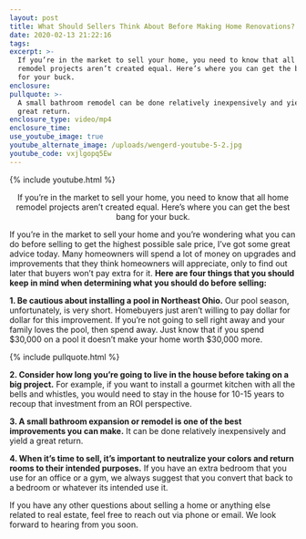 ```yaml
---
layout: post
title: What Should Sellers Think About Before Making Home Renovations?
date: 2020-02-13 21:22:16
tags:
excerpt: >-
  If you’re in the market to sell your home, you need to know that all home
  remodel projects aren’t created equal. Here’s where you can get the best bang
  for your buck.
enclosure:
pullquote: >-
  A small bathroom remodel can be done relatively inexpensively and yield a
  great return.
enclosure_type: video/mp4
enclosure_time:
use_youtube_image: true
youtube_alternate_image: /uploads/wengerd-youtube-5-2.jpg
youtube_code: vxjlgopq5Ew
---
```


{% include youtube.html %}<center>If you’re in the market to sell your home, you need to know that all home remodel projects aren’t created equal. Here’s where you can get the best bang for your buck.</center>

If you’re in the market to sell your home and you’re wondering what you can do before selling to get the highest possible sale price, I’ve got some great advice today. Many homeowners will spend a lot of money on upgrades and improvements that they think homeowners will appreciate, only to find out later that buyers won’t pay extra for it. **Here are four things that you should keep in mind when determining what you should do before selling:**

**1\. Be cautious about installing a pool in Northeast Ohio.** Our pool season, unfortunately, is very short. Homebuyers just aren’t willing to pay dollar for dollar for this improvement. If you’re not going to sell right away and your family loves the pool, then spend away. Just know that if you spend $30,000 on a pool it doesn’t make your home worth $30,000 more.

{% include pullquote.html %}

**2\. Consider how long you’re going to live in the house before taking on a big project.** For example, if you want to install a gourmet kitchen with all the bells and whistles, you would need to stay in the house for 10-15 years to recoup that investment from an ROI perspective.

**3\. A small bathroom expansion or remodel is one of the best improvements you can make.** It can be done relatively inexpensively and yield a great return.

**4\. When it’s time to sell, it’s important to neutralize your colors and return rooms to their intended purposes.** If you have an extra bedroom that you use for an office or a gym, we always suggest that you convert that back to a bedroom or whatever its intended use it.

If you have any other questions about selling a home or anything else related to real estate, feel free to reach out via phone or email. We look forward to hearing from you soon.

&nbsp;